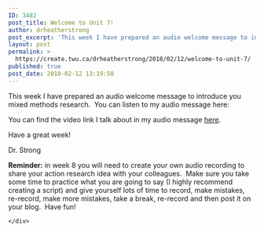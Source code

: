 ```yaml
---
ID: 3482
post_title: Welcome to Unit 7!
author: drheatherstrong
post_excerpt: 'This week I have prepared an audio welcome message to introduce you mixed methods research.&nbsp; You can listen to my audio message here: You can find the video link I talk about in my audio message here. Have a great week! Dr. Strong Reminder: in week 8 you will need to create your own audio [&hellip;]'
layout: post
permalink: >
  https://create.twu.ca/drheatherstrong/2018/02/12/welcome-to-unit-7/
published: true
post_date: 2018-02-12 13:19:50
---
```

This week I have prepared an audio welcome message to introduce you mixed methods research.  You can listen to my audio message here:

You can find the video link I talk about in my audio message <a href="https://www.youtube.com/watch?v=l5e7kVzMIfs">here</a>.

Have a great week!

Dr. Strong

<strong>Reminder:</strong> in week 8 you will need to create your own audio recording to share your action research idea with your colleagues.  Make sure you take some time to practice what you are going to say (I highly recommend creating a script) and give yourself lots of time to record, make mistakes, re-record, make more mistakes, take a break, re-record and then post it on your blog.  Have fun!

<div id="themify_builder_content-115" data-postid="115" class="themify_builder_content themify_builder_content-115 themify_builder">

    </div>

<!-- /themify_builder_content -->